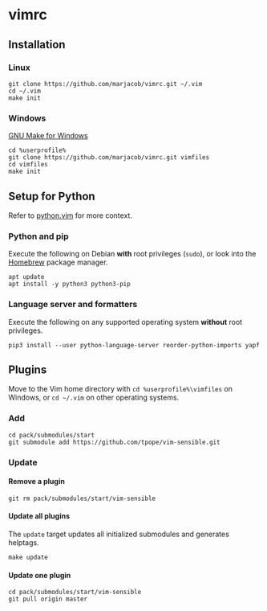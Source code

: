 vimrc
=====

Installation
------------

### Linux

```
git clone https://github.com/marjacob/vimrc.git ~/.vim
cd ~/.vim
make init
```

### Windows

[GNU Make for Windows](http://gnuwin32.sourceforge.net/packages/make.htm)

```
cd %userprofile%
git clone https://github.com/marjacob/vimrc.git vimfiles
cd vimfiles
make init
```

Setup for Python
----------------

Refer to [python.vim](after/ftplugin/python.vim) for more context.

### Python and pip

Execute the following on Debian **with** root privileges (`sudo`), or look
into the [Homebrew](https://brew.sh/) package manager.

```console
apt update
apt install -y python3 python3-pip
```

### Language server and formatters

Execute the following on any supported operating system **without** root
privileges.

```console
pip3 install --user python-language-server reorder-python-imports yapf
```

Plugins
-------

Move to the Vim home directory with `cd %userprofile%\vimfiles` on Windows,
or `cd ~/.vim` on other operating systems.

### Add

```
cd pack/submodules/start
git submodule add https://github.com/tpope/vim-sensible.git
```

### Update

#### Remove a plugin

```
git rm pack/submodules/start/vim-sensible
```

#### Update all plugins

The `update` target updates all initialized submodules and generates
helptags.

```
make update
```

#### Update one plugin

```
cd pack/submodules/start/vim-sensible
git pull origin master
```

